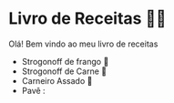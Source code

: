 # Livro de Receitas :man_cook:

Olá! Bem vindo ao meu livro de receitas

- Strogonoff de frango :chicken:
- Strogonoff de Carne :meat_on_bone:
- Carneiro Assado :deer:
- Pavê :

